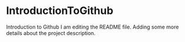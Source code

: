 # IntroductionToGithub
Introduction to Github
I am editing the README file. Adding some more details about the project description.
